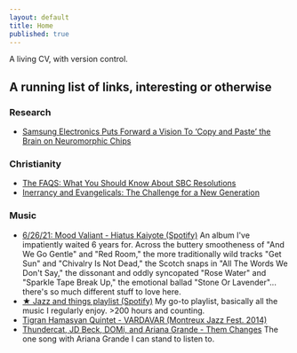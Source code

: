 ```yaml
---
layout: default
title: Home
published: true
---
```


<!-- <article class="post index" role="article"> -->

  <!-- <h1 class="post-title">{{ site.description }}</h1> -->

A living CV, with version control.

## A running list of links, interesting or otherwise

### Research
- [Samsung Electronics Puts Forward a Vision To ‘Copy and Paste’ the Brain on Neuromorphic Chips](https://news.samsung.com/global/samsung-electronics-puts-forward-a-vision-to-copy-and-paste-the-brain-on-neuromorphic-chips)

### Christianity
- [The FAQS: What You Should Know About SBC Resolutions](https://www.thegospelcoalition.org/article/know-sbc-resolutions/)
- [Inerrancy and Evangelicals: The Challenge for a New Generation](https://www.thegospelcoalition.org/article/inerrancy-evangelicals/)

### Music
- [6/26/21: Mood Valiant - Hiatus Kaiyote (Spotify)](https://open.spotify.com/album/456WeVeZk38VJuqg2sL7QG?si=i85bbCaMQjevYckwqA9myw&dl_branch=1) An album I've impatiently waited 6 years for. Across the buttery smootheness of "And We Go Gentle" and "Red Room," the more traditionally wild tracks "Get Sun" and "Chivalry Is Not Dead," the Scotch snaps in "All The Words We Don't Say," the dissonant and oddly syncopated "Rose Water" and "Sparkle Tape Break Up," the emotional ballad "Stone Or Lavender"... there's so much different stuff to love here.
- [★ Jazz and things playlist (Spotify)](https://open.spotify.com/playlist/43EEnlpxXMjQ2aPZVUQL15?si=743fe02876cf4988) My go-to playlist, basically all the music I regularly enjoy. >200 hours and counting.
- <a href="https://www.youtube.com/watch?v=gzFAR6aN20g&feature=youtu.be">Tigran Hamasyan Quintet - VARDAVAR (Montreux Jazz Fest. 2014)</a>
- [Thundercat, JD Beck, DOMi, and Ariana Grande - Them Changes](https://www.youtube.com/watch?v=SxKsIBkvRsA&ab_channel=gettnastyyonins) The one song with Ariana Grande I can stand to listen to.
